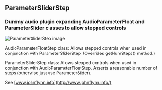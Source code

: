 
ParameterSliderStep
-------------------

### Dummy audio plugin expanding AudioParameterFloat and ParameterSlider classes to allow stepped controls

![ParameterSliderStep image](http://www.johnflynn.info/images/ParameterSliderStep.png)

AudioParameterFloatStep class: Allows stepped controls when used in conjunction with ParameterSliderStep. (Overrides getNumSteps() method.)

ParameterSliderStep class: Allows stepped controls when used in conjunction with AudioParameterFloatStep. Asserts a reasonable number of steps (otherwise just use ParameterSlider).

See [www.johnflynn.info](http://www.johnflynn.info/)
